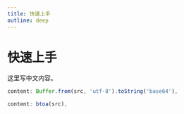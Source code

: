 ```yaml
---
title: 快速上手
outline: deep
---
```


# 快速上手

这里写中文内容。

```js
content: Buffer.from(src, 'utf-8').toString('base64'),

content: btoa(src),
```
